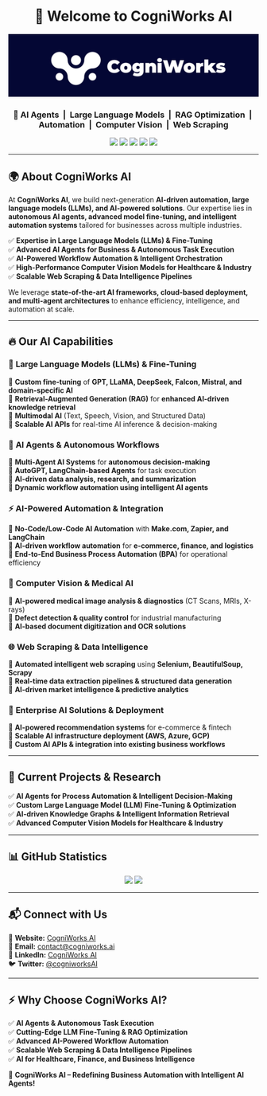 <h1 align="center">🚀 Welcome to <strong>CogniWorks AI</strong></h1>

<p align="center">
  <img src="https://github.com/cogniworks12/cogniworks12/raw/main/lnkedin_bg.jpeg" alt="CogniWorks AI Banner">
</p>

<h3 align="center">
  🔹 AI Agents &nbsp;|&nbsp; Large Language Models &nbsp;|&nbsp; RAG Optimization &nbsp;|&nbsp; Automation &nbsp;|&nbsp; Computer Vision &nbsp;|&nbsp; Web Scraping
</h3>

<p align="center">
  <a href="https://linkedin.com/company/cogniworks-ai"><img src="https://img.shields.io/badge/LinkedIn-0A66C2?style=for-the-badge&logo=linkedin&logoColor=white"></a>
  <a href="https://pytorch.org/"><img src="https://img.shields.io/badge/PyTorch-EE4C2C?style=for-the-badge&logo=pytorch&logoColor=white"></a>
  <a href="https://www.tensorflow.org/"><img src="https://img.shields.io/badge/TensorFlow-FF6F00?style=for-the-badge&logo=tensorflow&logoColor=white"></a>
  <a href="https://www.selenium.dev/"><img src="https://img.shields.io/badge/Selenium-43B02A?style=for-the-badge&logo=selenium&logoColor=white"></a>
  <a href="https://www.python.org/"><img src="https://img.shields.io/badge/Python-3776AB?style=for-the-badge&logo=python&logoColor=white"></a>
</p>

---

## 🌍 **About CogniWorks AI**
At **CogniWorks AI**, we build next-generation **AI-driven automation, large language models (LLMs), and AI-powered solutions**. Our expertise lies in **autonomous AI agents, advanced model fine-tuning, and intelligent automation systems** tailored for businesses across multiple industries.

✅ **Expertise in Large Language Models (LLMs) & Fine-Tuning**  
✅ **Advanced AI Agents for Business & Autonomous Task Execution**  
✅ **AI-Powered Workflow Automation & Intelligent Orchestration**  
✅ **High-Performance Computer Vision Models for Healthcare & Industry**  
✅ **Scalable Web Scraping & Data Intelligence Pipelines**  

We leverage **state-of-the-art AI frameworks, cloud-based deployment, and multi-agent architectures** to enhance efficiency, intelligence, and automation at scale.

---

## 🔥 **Our AI Capabilities**

### 🧠 **Large Language Models (LLMs) & Fine-Tuning**
🔹 **Custom fine-tuning** of **GPT, LLaMA, DeepSeek, Falcon, Mistral, and domain-specific AI**  
🔹 **Retrieval-Augmented Generation (RAG)** for **enhanced AI-driven knowledge retrieval**  
🔹 **Multimodal AI** (Text, Speech, Vision, and Structured Data)  
🔹 **Scalable AI APIs** for real-time AI inference & decision-making  

### 🤖 **AI Agents & Autonomous Workflows**
🔹 **Multi-Agent AI Systems** for **autonomous decision-making**  
🔹 **AutoGPT, LangChain-based Agents** for task execution  
🔹 **AI-driven data analysis, research, and summarization**  
🔹 **Dynamic workflow automation using intelligent AI agents**  

### ⚡ **AI-Powered Automation & Integration**
🔹 **No-Code/Low-Code AI Automation** with **Make.com, Zapier, and LangChain**  
🔹 **AI-driven workflow automation** for **e-commerce, finance, and logistics**  
🔹 **End-to-End Business Process Automation (BPA)** for operational efficiency  

### 🏥 **Computer Vision & Medical AI**
🔹 **AI-powered medical image analysis & diagnostics** (CT Scans, MRIs, X-rays)  
🔹 **Defect detection & quality control** for industrial manufacturing  
🔹 **AI-based document digitization and OCR solutions**  

### 🌐 **Web Scraping & Data Intelligence**
🔹 **Automated intelligent web scraping** using **Selenium, BeautifulSoup, Scrapy**  
🔹 **Real-time data extraction pipelines & structured data generation**  
🔹 **AI-driven market intelligence & predictive analytics**  

### 🏢 **Enterprise AI Solutions & Deployment**
🔹 **AI-powered recommendation systems** for e-commerce & fintech  
🔹 **Scalable AI infrastructure deployment (AWS, Azure, GCP)**  
🔹 **Custom AI APIs & integration into existing business workflows**  

---

## 📡 **Current Projects & Research**
✅ **AI Agents for Process Automation & Intelligent Decision-Making**  
✅ **Custom Large Language Model (LLM) Fine-Tuning & Optimization**  
✅ **AI-driven Knowledge Graphs & Intelligent Information Retrieval**  
✅ **Advanced Computer Vision Models for Healthcare & Industry**  

---

## 📊 **GitHub Statistics**
<p align="center">
  <img src="https://github-readme-stats.vercel.app/api?username=cogniworks12&show_icons=true&theme=react" width="400px">
  <img src="https://github-readme-streak-stats.herokuapp.com/?user=cogniworks12&theme=react" width="400px">
</p>

---

## 📬 **Connect with Us**
📍 **Website:** [CogniWorks AI](https://www.cogniworks.ai/)  
📧 **Email:** contact@cogniworks.ai  
🔗 **LinkedIn:** [CogniWorks AI](https://linkedin.com/company/cogniworks-ai)  
🐦 **Twitter:** [@cogniworksAI](https://twitter.com/cogniworksAI)  

---

## ⚡ **Why Choose CogniWorks AI?**
✅ **AI Agents & Autonomous Task Execution**  
✅ **Cutting-Edge LLM Fine-Tuning & RAG Optimization**  
✅ **Advanced AI-Powered Workflow Automation**  
✅ **Scalable Web Scraping & Data Intelligence Pipelines**  
✅ **AI for Healthcare, Finance, and Business Intelligence**  

🚀 **CogniWorks AI – Redefining Business Automation with Intelligent AI Agents!**
